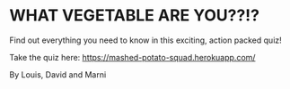# WHAT VEGETABLE ARE YOU??!?
Find out everything you need to know in this exciting, action packed quiz! 

Take the quiz here:
https://mashed-potato-squad.herokuapp.com/

By Louis, David and Marni 